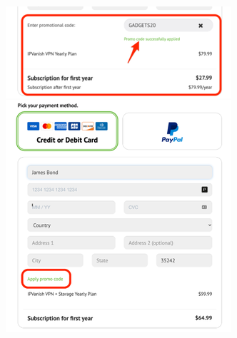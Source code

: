 ![00-Coupon-Apply.png](Screenshots/00-Coupon-Apply.png)
![00-Coupon-Apply-2.png](Screenshots/00-Coupon-Apply-2.png)